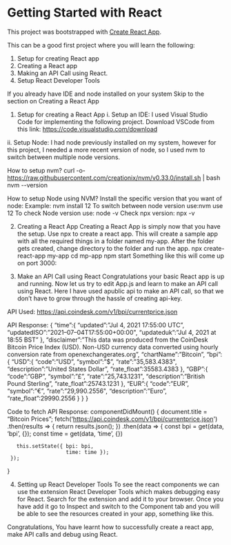 # Getting Started with React 

This project was bootstrapped with [Create React App](https://github.com/facebook/create-react-app).

This can be a good first project where you will learn the following:
1. Setup for creating React app
2. Creating a React app
3. Making an API Call using React.
4. Setup React Developer Tools

If you already have IDE and node installed on your system Skip to the section on Creating a React App
1) Setup for creating a React App
i. Setup an IDE: I used Visual Studio Code for implementing the following project.
Download VSCode from this link: https://code.visualstudio.com/download

ii. Setup Node: I had node previously installed on my system, however for this project, I needed a more recent version of node, so I used nvm to switch between multiple node versions.

How to setup nvm?
curl -o- https://raw.githubusercontent.com/creationix/nvm/v0.33.0/install.sh | bash
nvm --version

How to setup Node using NVM?
Install the specific version that you want of node: Example:
nvm install 12
To switch between node version use:nvm use 12
To check Node version use: node -v
Check npx version: npx -v

2) Creating a React App
Creating a React App is simply now that you have the setup.
Use npx to create a react app. This will create a sample app with all the required things in a folder named my-app. After the folder gets created, change directory to the folder and run the app.
npx create-react-app my-app
cd mp-app
npm start
Something like this will come up on port 3000:

3) Make an API Call using React
Congratulations your basic React app is up and running. Now let us try to edit App.js and learn to make an API call using React.
Here I have used apublic api to make an API call, so that we don’t have to grow through the hassle of creating api-key.

API Used:
https://api.coindesk.com/v1/bpi/currentprice.json

API Response:
{
 “time”:{
 “updated”:”Jul 4, 2021 17:55:00 UTC”,
 “updatedISO”:”2021–07–04T17:55:00+00:00",
 “updateduk”:”Jul 4, 2021 at 18:55 BST”
 },
 “disclaimer”:”This data was produced from the CoinDesk Bitcoin Price Index (USD). Non-USD currency data converted using hourly conversion rate from openexchangerates.org”,
 “chartName”:”Bitcoin”,
 “bpi”:{
 “USD”:{
 “code”:”USD”,
 “symbol”:”&#36;”,
 “rate”:”35,583.4383",
 “description”:”United States Dollar”,
 “rate_float”:35583.4383
 },
 “GBP”:{
 “code”:”GBP”,
 “symbol”:”&pound;”,
 “rate”:”25,743.1231",
 “description”:”British Pound Sterling”,
 “rate_float”:25743.1231
 },
 “EUR”:{
 “code”:”EUR”,
 “symbol”:”&euro;”,
 “rate”:”29,990.2556",
 “description”:”Euro”,
 “rate_float”:29990.2556
 }
 }
}


Code to fetch API Response:
componentDidMount() { 
document.title = “Bitcoin Prices”; fetch(‘https://api.coindesk.com/v1/bpi/currentprice.json') 
      .then(results => { return results.json(); })
      .then(data => {
            const bpi = get(data, ‘bpi’, {}); 
            const time = get(data, ‘time’, {}) 
       
       this.setState({ bpi: bpi, 
                       time: time }); 
     });
}

4) Setting up React Developer Tools
To see the react components we can use the extension React Developer Tools which makes debugging easy for React. Search for the extension and add it to your browser.
Once you have add it go to Inspect and switch to the Component tab and you will be able to see the resources created in your app, something like this.

Congratulations, You have learnt how to successfully create a react app, make API calls and debug using React.
